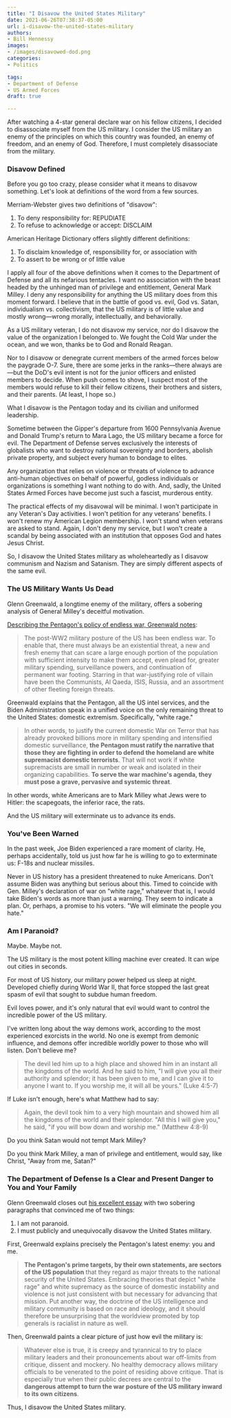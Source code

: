 ```yaml
---
title: "I Disavow the United States Military"
date: 2021-06-26T07:38:37-05:00
url: i-disavow-the-united-states-military
authors: 
- Bill Hennessy
images: 
- /images/disavowed-dod.png
categories: 
- Politics

tags: 
- Department of Defense
- US Armed Forces
draft: true

---
```


After watching a 4-star general declare war on his fellow citizens, I decided to disassociate myself from the US military. I consider the US military an enemy of the principles on which this country was founded, an enemy of freedom, and an enemy of God. Therefore, I must completely disassociate from the military. 

### Disavow Defined

Before you go too crazy, please consider what it means to disavow something. Let's look at definitions of the word from a few sources.

Merriam-Webster gives two definitions of "disavow":

1. To deny responsibility for: REPUDIATE
2. To refuse to acknowledge or accept: DISCLAIM

American Heritage Dictionary offers slightly different definitions:

1. To disclaim knowledge of, responsibility for, or association with 
2. To assert to be wrong or of little value

I apply all four of the above definitions when it comes to the Department of Defense and all its nefarious tentacles. I want no association with the beast headed by the unhinged man of privilege and entitlement, General Mark Milley. I deny any responsibility for anything the US military does from this moment forward. I believe that in the battle of good vs. evil, God vs. Satan, individualism vs. collectivism, that the US military is of little value and mostly wrong—wrong morally, intellectually, and behaviorally.

As a US military veteran, I do not disavow my service, nor do I disavow the value of the organization I belonged to. We fought the Cold War under the ocean, and we won, thanks be to God and Ronald Reagan. 

Nor to I disavow or denegrate current members of the armed forces below the paygrade O-7. Sure, there are some jerks in the ranks—there always are—but the DoD's evil intent is not for the junior officers and enlisted members to decide. When push comes to shove, I suspect most of the members would refuse to kill their fellow citizens, their brothers and sisters, and their parents. (At least, I hope so.)

What I disavow is the Pentagon today and its civilian and uniformed leadership. 

Sometime between the Gipper's departure from 1600 Pennsylvania Avenue and Donald Trump's return to Mara Lago, the US military became a force for evil. The Department of Defense serves exclusively the interests of globalists who want to destroy national sovereignty and borders, abolish private property, and subject every human to bondage to elites. 

Any organization that relies on violence or threats of violence to advance anti-human objectives on behalf of powerful, godless individuals or organizations is something I want nothing to do with. And, sadly, the United States Armed Forces have become just such a fascist, murderous entity. 

The practical effects of my disavowal will be minimal. I won't participate in any Veteran's Day activities. I won't petition for any veterans' benefits. I won't renew my American Legion membership. I won't stand when veterans are asked to stand. Again, I don't deny my service, but I won't create a scandal by being associated with an institution that opposes God and hates Jesus Christ. 

So, I disavow the United States military as wholeheartedly as I disavow communism and Nazism and Satanism. They are simply different aspects of the same evil. 

### The US Military Wants Us Dead

Glenn Greenwald, a longtime enemy of the military, offers a sobering analysis of General Milley's deceitful motivation.

[Describing the Pentagon's policy of endless war, Greenwald notes](https://greenwald.substack.com/p/what-is-behind-gen-mark-milleys-righteous?token=eyJ1c2VyX2lkIjoxMjQ0NDAzNCwicG9zdF9pZCI6MzgwMzY0NDksIl8iOiIwQXlWRCIsImlhdCI6MTYyNDcwNzc3MSwiZXhwIjoxNjI0NzExMzcxLCJpc3MiOiJwdWItMTI4NjYyIiwic3ViIjoicG9zdC1yZWFjdGlvbiJ9.VyemJEnapuXSTST0N4eMQuNWYOPNTa3TRp_waJ9TXok):

> The post-WW2 military posture of the US has been endless war. To enable that, there must always be an existential threat, a new and fresh enemy that can scare a large enough portion of the population with sufficient intensity to make them accept, even plead for, greater military spending, surveillance powers, and continuation of permanent war footing. Starring in that war-justifying role of villain have been the Communists, Al Qaeda, ISIS, Russia, and an assortment of other fleeting foreign threats.

Greenwald explains that the Pentagon, all the US intel services, and the Biden Administration speak in a unified voice on the only remaining threat to the United States: domestic extremism. Specifically, "white rage." 

> In other words, to justify the current domestic War on Terror that has already provoked billions more in military spending and intensified domestic surveillance, **the Pentagon must ratify the narrative that those they are fighting in order to defend the homeland are white supremacist domestic terrorists**. That will not work if white supremacists are small in number or weak and isolated in their organizing capabilities. **To serve the war machine's agenda, they must pose a grave, pervasive and systemic threat**.

In other words, white Americans are to Mark Milley what Jews were to Hitler: the scapegoats, the inferior race, the rats. 

And the US military will exterminate us to advance its ends. 

### You've Been Warned

In the past week, Joe Biden experienced a rare moment of clarity. He, perhaps accidentally, told us just how far he is willing to go to exterminate us: F-18s and nuclear missiles. 

Never in US history has a president threatened to nuke Americans. Don't assume Biden was anything but serious about this. Timed to coincide with Gen. Milley's declaration of war on "white rage," whatever that is, I would take Biden's words as more than just a warning. They seem to indicate a plan. Or, perhaps, a promise to his voters. "We will eliminate the people you hate." 

### Am I Paranoid?

Maybe. Maybe not. 

The US military is the most potent killing machine ever created. It can wipe out cities in seconds. 

For most of US history, our military power helped us sleep at night. Developed chiefly during World War II, that force stopped the last great spasm of evil that sought to subdue human freedom. 

Evil loves power, and it's only natural that evil would want to control the incredible power of the US military. 

I've written long about the way demons work, according to the most experienced exorcists in the world. No one is exempt from demonic influence, and demons offer incredible worldly power to those who will listen. Don't believe me? 

> The devil led him up to a high place and showed him in an instant all the kingdoms of the world. And he said to him, "I will give you all their authority and splendor; it has been given to me, and I can give it to anyone I want to. If you worship me, it will all be yours." (Luke 4:5-7)

If Luke isn't enough, here's what Matthew had to say:

> Again, the devil took him to a very high mountain and showed him all the kingdoms of the world and their splendor. "All this I will give you," he said, "if you will bow down and worship me." (Matthew 4:8-9)

Do you think Satan would not tempt Mark Milley? 

Do you think Mark Milley, a man of privilege and entitlement, would say, like Christ, "Away from me, Satan?" 



### The Department of Defense Is a Clear and Present Danger to You and Your Family

Glenn Greenwald closes out [his excellent essay](https://greenwald.substack.com/p/what-is-behind-gen-mark-milleys-righteous?token=eyJ1c2VyX2lkIjoxMjQ0NDAzNCwicG9zdF9pZCI6MzgwMzY0NDksIl8iOiIwQXlWRCIsImlhdCI6MTYyNDcwNzc3MSwiZXhwIjoxNjI0NzExMzcxLCJpc3MiOiJwdWItMTI4NjYyIiwic3ViIjoicG9zdC1yZWFjdGlvbiJ9.VyemJEnapuXSTST0N4eMQuNWYOPNTa3TRp_waJ9TXok) with two sobering paragraphs that convinced me of two things:

1. I am not paranoid.
2. I must publicly and unequivocally disavow the United States military. 

First, Greenwald explains precisely the Pentagon's latest enemy: you and me.

> **The Pentagon's prime targets, by their own statements, are sectors of the US population** that they regard as major threats to the national security of the United States. Embracing theories that depict "white rage" and white supremacy as the source of domestic instability and violence is not just consistent with but necessary for advancing that mission. Put another way, the doctrine of the US intelligence and military community is based on race and ideology, and it should therefore be unsurprising that the worldview promoted by top generals is racialist in nature as well.

Then, Greenwald paints a clear picture of just how evil the military is:

> Whatever else is true, it is creepy and tyrannical to try to place military leaders and their pronouncements about war off-limits from critique, dissent and mockery. No healthy democracy allows military officials to be venerated to the point of residing above critique. That is especially true when their public decrees are central to the **dangerous attempt to turn the war posture of the US military inward to its own citizens**.

Thus, I disavow the United States military. 